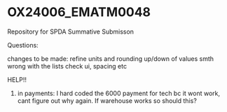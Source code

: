 # OX24006_EMATM0048
Repository for SPDA Summative Submisson 


Questions: 

changes to be made:
refine units and rounding up/down of values
smth wrong with the lists 
check ui, spacing etc

HELP!!

1. in payments: I hard coded the 6000 payment for tech bc it wont work, cant figure out why again. If warehouse works so should this?
